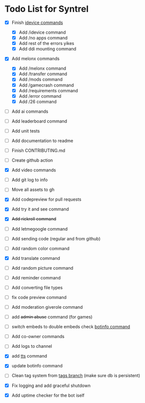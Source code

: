 # Todo List for Syntrel

- [x] Finish [idevice commands](https://github.com/jkcoxson/idevice/blob/master/idevice/src/lib.rs#L522)
  - [x] Add /idevice command
  - [x] Add /no apps command
  - [x] Add rest of the errors yikes
  - [x] Add ddi mounting command

- [x] Add melonx commands
  - [x] Add /melonx command
  - [x] Add /transfer command
  - [x] Add /mods command
  - [x] Add /gamecrash command
  - [x] Add /requirements command
  - [x] Add /error command
  - [x] Add /26 command

- [ ] Add ai commands

- [ ] Add leaderboard command

- [ ] Add unit tests

- [ ] Add documentation to readme

- [ ] Finish CONTRIBUTING.md

- [ ] Create github action 

- [x] Add video commands

- [ ] Add git log to info 

- [ ] Move all assets to gh

- [x] Add codepreview for pull requests

- [x] Add try it and see command

- [x] ~~Add rickroll command~~

- [ ] Add letmegoogle command

- [ ] Add sending code (regular and from github)

- [ ] Add random color command

- [x] Add translate command

- [ ] Add random picture command

- [ ] Add reminder command

- [ ] Add converting file types

- [ ] fix code preview command

- [ ] Add moderation giverole command

- [ ] add ~~admin abuse~~ command (for games)

- [ ] switch embeds to double embeds check [botinfo command](https://github.com/neoarz/Syntrel/blob/main/cogs/botinfo.py#L80)

- [ ] Add co-owner commands

- [ ] Add logs to channel

- [x] add [tts](https://developer.puter.com/tutorials/free-unlimited-text-to-speech-api/) command

- [x] update botinfo command

- [ ] Clean tag system from [tags branch](https://github.com/neoarz/Syntrel/tree/tags) (make sure db is persistent)

- [x] Fix logging and add graceful shutdown

- [x] Add uptime checker for the bot iself 
